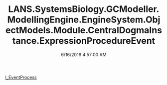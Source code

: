 ﻿---
title: LANS.SystemsBiology.GCModeller.ModellingEngine.EngineSystem.ObjectModels.Module.CentralDogmaInstance.ExpressionProcedureEvent
date: 6/16/2016 4:57:00 AM
---

[I_EventProcess](T-LANS.SystemsBiology.GCModeller.ModellingEngine.EngineSystem.ObjectModels.Module.CentralDogmaInstance.ExpressionProcedureEvent.I_EventProcess.html)
